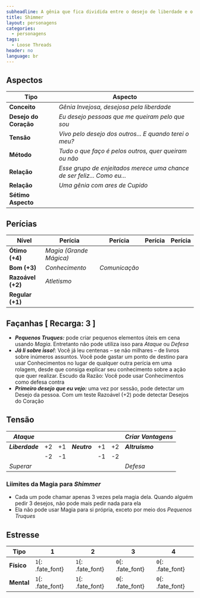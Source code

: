 ```yaml
---
subheadline: A gênia que fica dividida entre o desejo de liberdade e o altruísmo do coração
title: Shimmer
layout: personagens
categories:
  - personagens
tags:
  - Loose Threads
header: no
language: br
---
```



## Aspectos

| **Tipo**              | **Aspecto**                                                                 |
|-----------------------|-----------------------------------------------------------------------------|
| **Conceito**          | _Gênia Invejosa, desejosa pela liberdade_                                   |
| **Desejo do Coração** | _Eu desejo pessoas que me queiram pelo que sou_                             |
| **Tensão**            | _Vivo pelo desejo dos outros... E quando terei o meu?_                      |
| **Método**            | _Tudo o que faço é pelos outros, quer queiram ou não_                |
| **Relação**           | _Esse grupo de enjeitados merece uma chance de ser feliz... Como eu..._     |
| **Relação**           | _Uma gênia com ares de Cupido_                                              |
| **Sétimo Aspecto**    |   |

## Perícias

| **Nível**         | **Perícia**           | **Perícia** | **Perícia** | **Perícia** |
|-------------------|-----------------------|-------------|-------------|-------------|
| **Ótimo (+4)**    | _Magia (Grande Mágica)_ |               |             |             |
| **Bom (+3)**      | _Conhecimento_          | _Comunicação_ |             |             |
| **Razoável (+2)** |  _Atletismo_            |             |             |             |
| **Regular (+1)**  |                       |             |             |             |

## Façanhas [ Recarga: 3 ]

+ ___Pequenos Truques:___ pode criar pequenos elementos úteis em cena usando _Magia_. Entretanto não pode utiliza isso para _Ataque_ ou _Defesa_
+ ___Já li sobre isso!___:  Você já leu centenas – se não milhares – de livros sobre inúmeros assuntos. Você pode gastar um ponto de destino para usar Conhecimentos no lugar de qualquer outra perícia em uma rolagem, desde que consiga explicar seu conhecimento sobre a ação que quer realizar.
 Escudo da Razão: Você pode usar Conhecimentos como defesa contra
+ ___Primeiro desejo que eu vejo:___ uma vez por sessão, pode detectar um Desejo da pessoa. Com um teste Razoável (+2) pode detectar Desejos do Coração

## Tensão

| _Ataque_        |    |    |              |    |    | _Criar Vantagens_ |
|-----------------|----|----|--------------|----|----|-------------------|
| ***Liberdade*** | +2 | +1 | ***Neutro*** | +1 | +2 | ***Altruísmo***   |
|                 | -2 | -1 |              | -1 | -2 |                   |
| _Superar_       |    |    |              |    |    | _Defesa_          |

### Liimites da Magia para _Shimmer_

+ Cada um pode chamar apenas 3 vezes pela magia dela. Quando alguém pedir 3 desejos, não pode mais pedir nada para ela
+ Ela não pode usar Magia para si própria, exceto por meio dos _Pequenos Truques_

## Estresse 

| **Tipo**   | **1** | **2** | **3** | **4** |
|------------|-------|-------|-------|-------|
| __Físico__ | `1`{: .fate_font} | `1`{: .fate_font} | `0`{: .fate_font} | `0`{: .fate_font} |
| __Mental__ | `1`{: .fate_font} | `1`{: .fate_font} | `0`{: .fate_font} | `0`{: .fate_font} |
